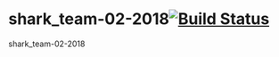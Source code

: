 # shark_team-02-2018[![Build Status](https://travis-ci.org/3kybika/shark_team-02-2018.svg?branch=master)](https://travis-ci.org/3kybika/shark_team-02-2018)
shark_team-02-2018

